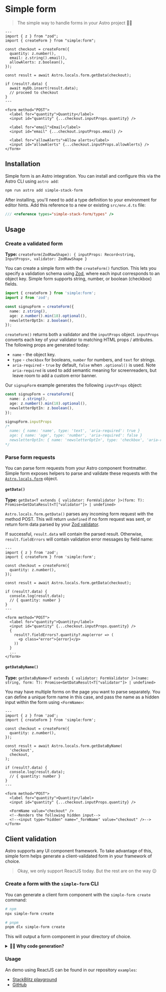 # Simple form

> The simple way to handle forms in your Astro project 🧘‍♂️


```astro
---
import { z } from "zod";
import { createForm } from "simple:form";

const checkout = createForm({
  quantity: z.number(),
  email: z.string().email(),
  allowAlerts: z.boolean(),
});

const result = await Astro.locals.form.getData(checkout);

if (result?.data) {
  await myDb.insert(result.data);
  // proceed to checkout
}
---

<form method="POST">
  <label for="quantity">Quantity</label>
  <input id="quantity" {...checkout.inputProps.quantity} />

  <label for="email">Email</label>
  <input id="email" {...checkout.inputProps.email} />

  <label for="allowAlerts">Allow alerts</label>
  <input id="allowAlerts" {...checkout.inputProps.allowAlerts} />
</form>
```

## Installation

Simple form is an Astro integration. You can install and configure this via the Astro CLI using `astro add`:

```bash
npm run astro add simple-stack-form
```

After installing, you'll need to add a type definition to your environment for editor hints. Add this reference to a new or existing `src/env.d.ts` file:

```ts
/// <reference types="simple-stack-form/types" />
```

## Usage

### Create a validated form

**Type:** `createForm(ZodRawShape): { inputProps: Record<string, InputProps>, validator: ZodRawShape }`

You can create a simple form with the `createForm()` function. This lets you specify a validation schema using [Zod](https://zod.dev/), where each input corresponds to an object key. Simple form supports string, number, or boolean (checkbox) fields.

```ts
import { createForm } from 'simple:form';
import z from 'zod';

const signupForm = createForm({
  name: z.string(),
  age: z.number().min(18).optional(),
  newsletterOptIn: z.boolean(),
});
```

`createForm()` returns both a validator and the `inputProps` object. `inputProps` converts each key of your validator to matching HTML props / attributes. The following props are generated today:

- `name` - the object key.
- `type` - `checkbox` for booleans, `number` for numbers, and `text` for strings.
- `aria-required` - `true` by default, `false` when `.optional()` is used. Note `aria-required` is used to add semantic meaning for screenreaders, but leave room to add a custom error banner.

Our `signupForm` example generates the following `inputProps` object:

```ts
const signupForm = createForm({
  name: z.string(),
  age: z.number().min(18).optional(),
  newsletterOptIn: z.boolean(),
});

signupForm.inputProps
/*
  name: { name: 'name', type: 'text', 'aria-required': true }
  age: { name: 'age', type: 'number', 'aria-required': false }
  newsletterOptIn: { name: 'newsletterOptIn', type: 'checkbox', 'aria-required': true }
*/
```

### Parse form requests

You can parse form requests from your Astro component frontmatter. Simple form exposes helpers to parse and validate these requests with the [`Astro.locals.form`](https://docs.astro.build/en/reference/api-reference/#astrolocals) object.

#### `getData()`

**Type:** `getData<T extends { validator: FormValidator }>(form: T): Promise<GetDataResult<T["validator"]> | undefined>`

`Astro.locals.form.getData()` parses any incoming form request with the method POST. This will return `undefined` if no form request was sent, or return form data parsed by your [Zod validator](https://github.com/colinhacks/zod#safeparse).

If successful, `result.data` will contain the parsed result. Otherwise, `result.fieldErrors` will contain validation error messages by field name:

```astro
---
import { z } from 'zod';
import { createForm } from 'simple:form';

const checkout = createForm({
  quantity: z.number(),
});

const result = await Astro.locals.form.getData(checkout);

if (result?.data) {
  console.log(result.data);
  // { quantity: number }
}
---

<form method="POST">
  <label for="quantity">Quantity</label>
  <input id="quantity" {...checkout.inputProps.quantity} />
  {
    result?.fieldErrors?.quantity?.map(error => (
      <p class="error">{error}</p>
    ))
  }
  ...
</form>
```

#### `getDataByName()`

**Type:** `getDataByName<T extends { validator: FormValidator }>(name: string, form: T): Promise<GetDataResult<T["validator"]> | undefined>`

You may have multiple forms on the page you want to parse separately. You can define a unique form name in this case, and pass the name as a hidden input within the form using `<FormName>`:

```astro
---
import { z } from 'zod';
import { createForm } from 'simple:form';

const checkout = createForm({
  quantity: z.number(),
});

const result = await Astro.locals.form.getDataByName(
  'checkout',
  checkout,
);

if (result?.data) {
  console.log(result.data);
  // { quantity: number }
}
---

<form method="POST">
  <label for="quantity">Quantity</label>
  <input id="quantity" {...checkout.inputProps.quantity} />

  <FormName value="checkout" />
  <!--Renders the following hidden input-->
  <!--<input type="hidden" name="_formName" value="checkout" />-->
</form>
```

## Client validation

Astro supports any UI component framework. To take advantage of this, simple form helps generate a client-validated form in your framework of choice.

> Okay, we only support ReactJS today. But the rest are on the way 😉

### Create a form with the `simple-form` CLI

You can generate a client form component with the `simple-form create` command:

```bash
# npm
npx simple-form create

# pnpm 
pnpm dlx simple-form create
```

This will output a form component in your directory of choice.

<details>
<summary><strong>🙋‍♀️ Why code generation?</strong></summary>

We know form libraries have [come](https://react-hook-form.com/) and [gone](https://formik.org/) over the years. We think the reason is _ahem_ simple: **forms are just hard.** There's countless pieces to tweak, from debounced inputs to live vs. delayed validation to styling your components.

So, we decided to take a hint from the popular [shadcn/ui](https://ui.shadcn.com/docs/theming) library and pass the code off to you.

We expose internal functions to manage your form state and handle both synchronous and asynchronous validation. Then, we generate components with accessible defaults based on [the "Reward now, punish late" pattern.](https://www.smashingmagazine.com/2022/09/inline-validation-web-forms-ux/#4-reward-early-punish-late) We invite you to tweak and override the code from here!

</details>

### Usage

An demo using ReactJS can be found in our repository `examples`:

- [StackBlitz playground](https://stackblitz.com/github/bholmesdev/simple-stack/tree/main/examples/form)
- [GitHub](https://github.com/bholmesdev/simple-stack/tree/main/examples/form)
